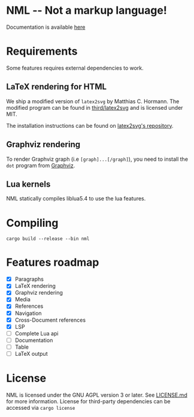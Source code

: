 # NML -- Not a markup language!

Documentation is available [here](https://ef3d0c3e.github.io/nml/readme/Getting%20Started.html)

# Requirements

Some features requires external dependencies to work.

## LaTeX rendering for HTML

We ship a modified version of `latex2svg` by Matthias C. Hormann.
The modified program can be found in [third/latex2svg](third/latex2svg) and is licensed under MIT.

The installation instructions can be found on [latex2svg's repository](https://github.com/Moonbase59/latex2svg).

## Graphviz rendering

To render Graphviz graph (i.e `[graph]...[/graph]`),
you need to install the `dot` program from [Graphviz](https://graphviz.org/).

## Lua kernels

NML statically compiles liblua5.4 to use the lua features.

# Compiling

```
cargo build --release --bin nml
```

# Features roadmap

 - [x] Paragraphs
 - [x] LaTeX rendering
 - [x] Graphviz rendering
 - [x] Media
 - [x] References
 - [x] Navigation
 - [x] Cross-Document references
 - [x] LSP
 - [ ] Complete Lua api
 - [ ] Documentation
 - [ ] Table
 - [ ] LaTeX output

# License

NML is licensed under the GNU AGPL version 3 or later. See [LICENSE.md](LICENSE.md) for more information.
License for third-party dependencies can be accessed via `cargo license`
